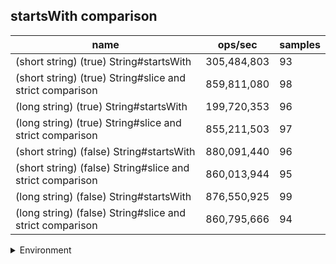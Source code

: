 ## startsWith comparison

|name|ops/sec|samples|
|-|-|-|
|(short string) (true) String#startsWith|305,484,803|93|
|(short string) (true) String#slice and strict comparison|859,811,080|98|
|(long string) (true) String#startsWith|199,720,353|96|
|(long string) (true) String#slice and strict comparison|855,211,503|97|
|(short string) (false) String#startsWith|880,091,440|96|
|(short string) (false) String#slice and strict comparison|860,013,944|95|
|(long string) (false) String#startsWith|876,550,925|99|
|(long string) (false) String#slice and strict comparison|860,795,666|94|


<details>
<summary>Environment</summary>

* __Machine:__ linux x64 | 4 vCPUs | 15.6GB Mem
* __Run:__ Tue Apr 23 2024 17:16:04 GMT+0000 (Coordinated Universal Time)
</details>

<!--
{"environment":{"platform":"linux","arch":"x64","cpus":4,"totalMemory":15.606494903564453},"benchmarks":[{"name":"(short string) (true) String#startsWith","opsSec":305484803.1347732,"samples":6},{"name":"(short string) (true) String#slice and strict comparison","opsSec":859811080.2667781,"samples":7},{"name":"(long string) (true) String#startsWith","opsSec":199720353.17521846,"samples":6},{"name":"(long string) (true) String#slice and strict comparison","opsSec":855211502.8773228,"samples":9},{"name":"(short string) (false) String#startsWith","opsSec":880091440.1647048,"samples":7},{"name":"(short string) (false) String#slice and strict comparison","opsSec":860013943.9383286,"samples":7},{"name":"(long string) (false) String#startsWith","opsSec":876550925.3296245,"samples":6},{"name":"(long string) (false) String#slice and strict comparison","opsSec":860795665.8844006,"samples":7}]}-->
